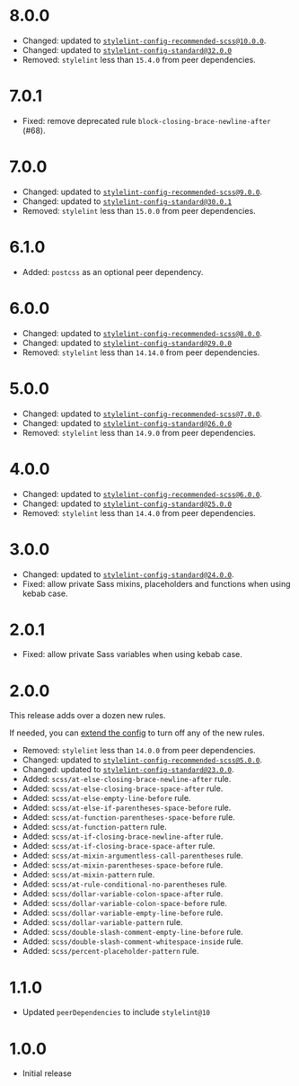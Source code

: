 # 8.0.0

- Changed: updated to [`stylelint-config-recommended-scss@10.0.0`](https://github.com/stylelint-scss/stylelint-config-recommended-scss/releases/tag/v10.0.0).
- Changed: updated to [`stylelint-config-standard@32.0.0`](https://github.com/stylelint/stylelint-config-standard/releases/tag/32.0.0)
- Removed: `stylelint` less than `15.4.0` from peer dependencies.

# 7.0.1

- Fixed: remove deprecated rule `block-closing-brace-newline-after` (#68).

# 7.0.0

- Changed: updated to [`stylelint-config-recommended-scss@9.0.0`](https://github.com/stylelint-scss/stylelint-config-recommended-scss/releases/tag/v9.0.0).
- Changed: updated to [`stylelint-config-standard@30.0.1`](https://github.com/stylelint/stylelint-config-standard/releases/tag/30.0.1)
- Removed: `stylelint` less than `15.0.0` from peer dependencies.

# 6.1.0

- Added: `postcss` as an optional peer dependency.

# 6.0.0

- Changed: updated to [`stylelint-config-recommended-scss@8.0.0`](https://github.com/stylelint-scss/stylelint-config-recommended-scss/releases/tag/v8.0.0).
- Changed: updated to [`stylelint-config-standard@29.0.0`](https://github.com/stylelint/stylelint-config-standard/releases/tag/29.0.0)
- Removed: `stylelint` less than `14.14.0` from peer dependencies.

# 5.0.0

- Changed: updated to [`stylelint-config-recommended-scss@7.0.0`](https://github.com/stylelint-scss/stylelint-config-recommended-scss/releases/tag/v7.0.0).
- Changed: updated to [`stylelint-config-standard@26.0.0`](https://github.com/stylelint/stylelint-config-standard/releases/tag/26.0.0)
- Removed: `stylelint` less than `14.9.0` from peer dependencies.

# 4.0.0

- Changed: updated to [`stylelint-config-recommended-scss@6.0.0`](https://github.com/stylelint-scss/stylelint-config-recommended-scss/releases/tag/v6.0.0).
- Changed: updated to [`stylelint-config-standard@25.0.0`](https://github.com/stylelint/stylelint-config-standard/releases/tag/25.0.0)
- Removed: `stylelint` less than `14.4.0` from peer dependencies.

# 3.0.0

- Changed: updated to [`stylelint-config-standard@24.0.0`](https://github.com/stylelint/stylelint-config-standard/releases/tag/24.0.0).
- Fixed: allow private Sass mixins, placeholders and functions when using kebab case.

# 2.0.1

- Fixed: allow private Sass variables when using kebab case.

# 2.0.0

This release adds over a dozen new rules.

If needed, you can [extend the config](README.md#extending-the-config) to turn off any of the new rules.

- Removed: `stylelint` less than `14.0.0` from peer dependencies.
- Changed: updated to [`stylelint-config-recommended-scss@5.0.0`](https://github.com/stylelint-scss/stylelint-config-recommended-scss/releases/tag/5.0.0).
- Changed: updated to [`stylelint-config-standard@23.0.0`](https://github.com/stylelint/stylelint-config-standard/releases/tag/23.0.0).
- Added: `scss/at-else-closing-brace-newline-after` rule.
- Added: `scss/at-else-closing-brace-space-after` rule.
- Added: `scss/at-else-empty-line-before` rule.
- Added: `scss/at-else-if-parentheses-space-before` rule.
- Added: `scss/at-function-parentheses-space-before` rule.
- Added: `scss/at-function-pattern` rule.
- Added: `scss/at-if-closing-brace-newline-after` rule.
- Added: `scss/at-if-closing-brace-space-after` rule.
- Added: `scss/at-mixin-argumentless-call-parentheses` rule.
- Added: `scss/at-mixin-parentheses-space-before` rule.
- Added: `scss/at-mixin-pattern` rule.
- Added: `scss/at-rule-conditional-no-parentheses` rule.
- Added: `scss/dollar-variable-colon-space-after` rule.
- Added: `scss/dollar-variable-colon-space-before` rule.
- Added: `scss/dollar-variable-empty-line-before` rule.
- Added: `scss/dollar-variable-pattern` rule.
- Added: `scss/double-slash-comment-empty-line-before` rule.
- Added: `scss/double-slash-comment-whitespace-inside` rule.
- Added: `scss/percent-placeholder-pattern` rule.

# 1.1.0

- Updated `peerDependencies` to include `stylelint@10`

# 1.0.0

- Initial release
